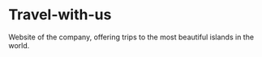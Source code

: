 # Travel-with-us
Website of the company, offering trips to the most beautiful islands in the world.
